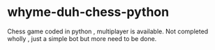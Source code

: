 # whyme-duh-chess-python
Chess game coded in python , multiplayer is available. Not completed wholly , just a simple bot but more need to be done.
